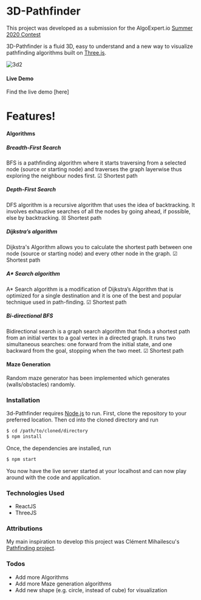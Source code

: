# 3D-Pathfinder

This project was developed as a submission for the AlgoExpert.io [Summer 2020 Contest]

3D-Pathfinder is a fluid 3D, easy to understand and a new way to visualize pathfinding algorithms built on [Three.js].

![3d2](https://user-images.githubusercontent.com/22027039/94605299-348f7200-0299-11eb-9750-6c91eed92ee6.png)


#### Live Demo

Find the live demo [here]

# Features!

#### Algorithms

##### Breadth-First Search
BFS is a pathfinding algorithm where it starts traversing from a selected node (source or starting node) and traverses the graph layerwise thus exploring the neighbour nodes first.
&#x2611; Shortest path 

##### Depth-First Search
DFS algorithm is a recursive algorithm that uses the idea of backtracking. It involves exhaustive searches of all the nodes by going ahead, if possible, else by backtracking.
&#x2612; Shortest path 

##### Dijkstra’s algorithm
Dijkstra's Algorithm allows you to calculate the shortest path between one node (source or starting node) and every other node in the graph.
&#x2611; Shortest path 

##### A* Search algorithm
A* Search algorithm is a modification of Dijkstra’s Algorithm that is optimized for a single destination and it is one of the best and popular technique used in path-finding.
&#x2611; Shortest path 

##### Bi-directional BFS
Bidirectional search is a graph search algorithm that finds a shortest path from an initial vertex to a goal vertex in a directed graph. It runs two simultaneous searches: one forward from the initial state, and one backward from the goal, stopping when the two meet.
&#x2611; Shortest path 


#### Maze Generation

Random maze generator has been implemented which generates (walls/obstacles) randomly.


### Installation

3d-Pathfinder requires [Node.js](https://nodejs.org/) to run.
First, clone the repository to your preferred location.
Then cd into the cloned directory and run 
```sh
$ cd /path/to/cloned/directory
$ npm install
```
Once, the dependencies are installed, run
```sh
$ npm start
```

You now have the live server started at your localhost and can now play around with the code and application.


### Technologies Used
  - ReactJS
  - ThreeJS


### Attributions

My main inspiration to develop this project was Clément Mihailescu's [Pathfinding project].



### Todos
 - Add more Algorithms
 - Add more Maze generation algorithms
 - Add new shape (e.g. circle, instead of cube) for visualization



[//]: # (These are reference links used in the body of this note and get stripped out when the markdown processor does its job. There is no need to format nicely because it shouldn't be seen. Thanks SO - http://stackoverflow.com/questions/4823468/store-comments-in-markdown-syntax)

   [Summer 2020 Contest]: <https://www.algoexpert.io/swe-project-contests/2020-summer>
   [Three.js]: <https://threejs.org/>
   [Pathfinding project]: <https://github.com/clementmihailescu/Pathfinding-Visualizer>
  
